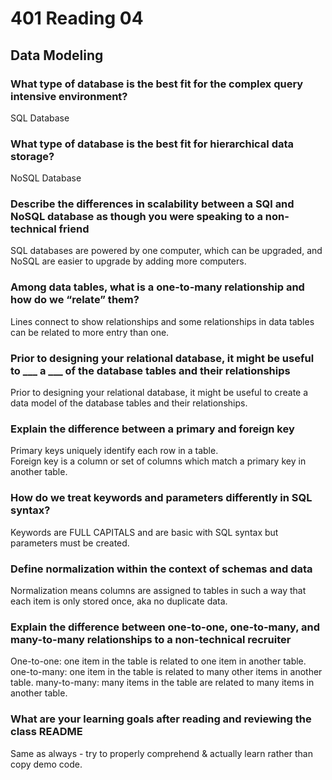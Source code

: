 # 401 Reading 04

## Data Modeling

### What type of database is the best fit for the complex query intensive environment?

SQL Database

### What type of database is the best fit for hierarchical data storage?

NoSQL Database

### Describe the differences in scalability between a SQl and NoSQL database as though you were speaking to a non-technical friend

SQL databases are powered by one computer, which can be upgraded, and NoSQL are easier to upgrade by adding more computers.

### Among data tables, what is a one-to-many relationship and how do we “relate” them?

Lines connect to show relationships and some relationships in data tables can be related to more entry than one.

### Prior to designing your relational database, it might be useful to \_\_\_ a \_\_\_ of the database tables and their relationships

Prior to designing your relational database, it might be useful to create a data model of the database tables and their relationships.

### Explain the difference between a primary and foreign key

Primary keys uniquely identify each row in a table.  
Foreign key is a column or set of columns which match a primary key in another table.

### How do we treat keywords and parameters differently in SQL syntax?

Keywords are FULL CAPITALS and are basic with SQL syntax but parameters must be created.

### Define normalization within the context of schemas and data

Normalization means columns are assigned to tables in such a way that each item is only stored once, aka no duplicate data.

### Explain the difference between one-to-one, one-to-many, and many-to-many relationships to a non-technical recruiter

One-to-one: one item in the table is related to one item in another table.
one-to-many: one item in the table is related to many other items in another table.
many-to-many: many items in the table are related to many items in another table.

### What are your learning goals after reading and reviewing the class README

Same as always - try to properly comprehend & actually learn rather than copy demo code.